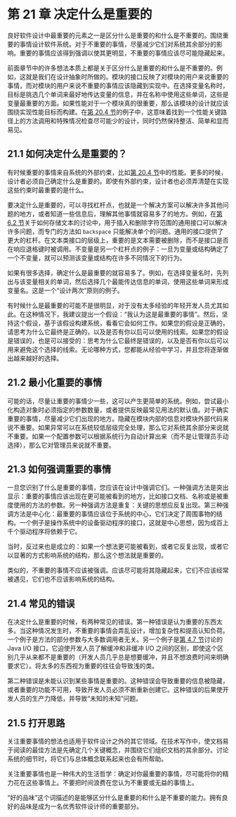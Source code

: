 # 第 21 章 决定什么是重要的

良好软件设计中最重要的元素之一是区分什么是重要的和什么是不重要的。围绕重要的事情设计软件系统。对于不重要的事情，尽量减少它们对系统其余部分的影响。重要的事情应该得到强调以使其更明显，不重要的事情应该尽可能隐藏起来。

前面章节中的许多想法本质上都是关于区分什么是重要的和什么是不重要的。例如，这就是我们在设计抽象时所做的。模块的接口反映了对模块的用户来说重要的事情，而对模块的用户来说不重要的事情应该隐藏到实现中。在选择变量名称时，目标是挑选几个单词来最好地传达变量的信息，并在名称中使用这些单词，这些是变量最重要的方面。如果性能对于一个模块真的很重要，那么该模块的设计就应该围绕实现性能目标而构建。在[第 20.4 节](ch20.md)的例子中，这意味着找到一个性能关键路径上的方法调用和特殊情况检查尽可能少的设计，同时仍然保持整洁、简单和显而易见。

## 21.1 如何决定什么是重要的？

有时候重要的事情来自系统的外部约束，比如[第 20.4 节](ch20.md)中的性能。更多的时候，设计者必须自己确定什么是重要的。即使有外部约束，设计者也必须弄清楚在实现这些约束时最重要的是什么。

要决定什么是重要的，可以寻找杠杆点，也就是一个解决方案可以解决许多其他问题的地方，或者知道一些信息后，理解其他事情就容易多了的地方。例如，在[第 6.2 节](ch06.md)关于如何存储文本的讨论中，用于插入和删除字符范围的通用接口可以解决许多问题，而专门的方法如 `backspace` 只能解决单个的问题。通用的接口提供了更大的杠杆。在文本类接口的层级上，重要的是文本需要被删除，而不是接口是否在响应退格键时被调用。不变量是另一个杠杆点的例子：一旦为变量或结构确定了一个不变量，就可以预测该变量或结构在许多不同情况下的行为。

如果有很多选择，确定什么是最重要的就容易多了。例如，在选择变量名时，先列出与该变量相关的单词，然后选择几个最能传达信息的单词，使用这些单词来形成变量名。这是一个“设计两次”原则的例子。

有时候什么是最重要的可能不是很明显，对于没有太多经验的年轻开发人员尤其如此。在这种情况下，我建议提出一个假设：“我认为这是最重要的事情”。然后，坚持这个假设，基于该假设构建系统，看看它会如何工作。如果您的假设是正确的，请思考为什么它最终是正确的，以及是否有你以后可以使用的线索。如果您的假设是错误的，也是可以接受的：思考为什么它最终是错误的，以及是否有你以后可以用来避免这个选择的线索。无论哪种方式，您都能从经验中学习，并且您将逐渐做出越来越好的选择。

## 21.2 最小化重要的事情

可能的话，尽量让重要的事情少一些，这可以产生更简单的系统。例如，尝试最小化构造对象时必须指定的参数数量，或者提供反映最常见用法的默认值。对于确实重要的事情，尽量减少它们出现的地方。隐藏在模块内部的信息对模块外部代码来说不重要。如果异常可以在系统较低层级完全处理，那么它对系统其余部分来说就不重要。如果一个配置参数可以根据系统行为自动计算出来（而不是让管理员手动选择），那么它对管理员来说就不重要。

## 21.3 如何强调重要的事情

一旦您识别了什么是重要的事情，您应该在设计中强调它们。一种强调方法是突出显示：重要的事情应该出现在更可能被看到的地方，比如接口文档、名称或是被重度使用的方法的参数。另一种强调方法是重复：关键的思想应反复出现。第三种强调方法是中心化：最重要的事情应该位于系统的中心，它们决定了周围事物的结构。一个例子是操作系统中的设备驱动程序的接口，这就是中心思想，因为成百上千个驱动程序将依赖于它。

当时，反过来也是成立的：如果一个想法更可能被看到，或者它反复出现，或者它以显著的方式影响系统的结构，那么这个想法就是重要的。

类似的，不重要的事情不应该被强调。应该尽可能将其隐藏起来，它们不应该经常被遇见，它们也不应该影响系统的结构。 

## 21.4 常见的错误

在决定什么是重要的时候，有两种常见的错误。第一种错误是认为重要的东西太多。当这种情况发生时，不重要的事情会弄乱设计，增加复杂性和提高认知负荷。一个例子是方法的部分参数与大多数调用者无关。另一个例子是[第 4.7 节](ch04.md)讨论的 Java I/O 接口，它迫使开发人员了解缓冲和非缓冲 I/O 之间的区别，即使这个区别几乎从来都不是重要的（开发人员几乎总是想要缓冲，并且不想浪费时间来明确要求它）。将太多的东西视为重要的往往会导致浅的类。

第二种错误是未能认识到某些事情是重要的。这种错误会导致重要的信息被隐藏，或者重要的功能不可用，导致开发人员必须不断重新创建它。这种错误的后果使开发人员的生产力降低，并导致“未知的未知”问题。

## 21.5 打开思路

关注重要事情的想法也适用于软件设计之外的其它领域。在技术写作中，使文档易于阅读的最佳方法是先确定几个关键概念，并围绕它们组织文档的其余部分。讨论系统的细节时，将它们与总体概念联系起来也会有所帮助。

关注重要事情也是一种伟大的生活哲学：确定对你最重要的事情，尽可能将你的精力花在这些事情上。不要把时间浪费在您认为不重要或无益的事情上。

“好的品味”这个词描述的是能够区分什么是重要的和什么是不重要的能力。拥有良好的品味是成为一名优秀软件设计师的重要部分。
